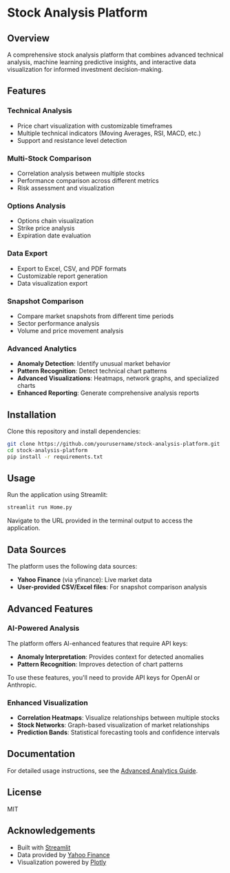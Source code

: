 # Stock Analysis Platform

## Overview

A comprehensive stock analysis platform that combines advanced technical analysis, machine learning predictive insights, and interactive data visualization for informed investment decision-making.

## Features

### Technical Analysis
- Price chart visualization with customizable timeframes
- Multiple technical indicators (Moving Averages, RSI, MACD, etc.)
- Support and resistance level detection

### Multi-Stock Comparison
- Correlation analysis between multiple stocks
- Performance comparison across different metrics
- Risk assessment and visualization

### Options Analysis
- Options chain visualization
- Strike price analysis
- Expiration date evaluation

### Data Export
- Export to Excel, CSV, and PDF formats
- Customizable report generation
- Data visualization export

### Snapshot Comparison
- Compare market snapshots from different time periods
- Sector performance analysis
- Volume and price movement analysis

### Advanced Analytics
- **Anomaly Detection**: Identify unusual market behavior
- **Pattern Recognition**: Detect technical chart patterns
- **Advanced Visualizations**: Heatmaps, network graphs, and specialized charts
- **Enhanced Reporting**: Generate comprehensive analysis reports

## Installation

Clone this repository and install dependencies:

```bash
git clone https://github.com/yourusername/stock-analysis-platform.git
cd stock-analysis-platform
pip install -r requirements.txt
```

## Usage

Run the application using Streamlit:

```bash
streamlit run Home.py
```

Navigate to the URL provided in the terminal output to access the application.

## Data Sources

The platform uses the following data sources:

- **Yahoo Finance** (via yfinance): Live market data
- **User-provided CSV/Excel files**: For snapshot comparison analysis

## Advanced Features

### AI-Powered Analysis

The platform offers AI-enhanced features that require API keys:

- **Anomaly Interpretation**: Provides context for detected anomalies
- **Pattern Recognition**: Improves detection of chart patterns

To use these features, you'll need to provide API keys for OpenAI or Anthropic.

### Enhanced Visualization

- **Correlation Heatmaps**: Visualize relationships between multiple stocks
- **Stock Networks**: Graph-based visualization of market relationships
- **Prediction Bands**: Statistical forecasting tools and confidence intervals

## Documentation

For detailed usage instructions, see the [Advanced Analytics Guide](docs/advanced_analytics_guide.md).

## License

MIT

## Acknowledgements

- Built with [Streamlit](https://streamlit.io/)
- Data provided by [Yahoo Finance](https://finance.yahoo.com/)
- Visualization powered by [Plotly](https://plotly.com/)